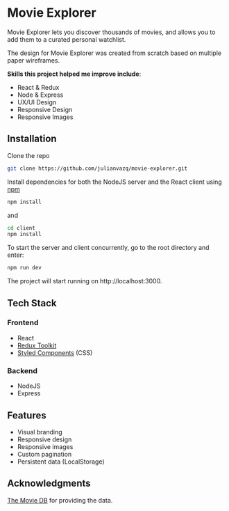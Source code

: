 # Movie Explorer

Movie Explorer lets you discover thousands of movies, and allows you to add them to a curated personal watchlist. 

The design for Movie Explorer was created from scratch based on multiple paper wireframes.

**Skills this project helped me improve include**:
- React & Redux 
- Node & Express
- UX/UI Design
- Responsive Design
- Responsive Images

## Installation

Clone the repo

```bash
git clone https://github.com/julianvazq/movie-explorer.git
```

Install dependencies for both the NodeJS server and the React client using [npm](https://www.npmjs.com/)

```bash
npm install 
```
and 

```bash
cd client
npm install 
```
To start the server and client concurrently, go to the root directory and enter:

```bash
npm run dev 
```

The project will start running on http://localhost:3000.

## Tech Stack

### Frontend

- React 
- [Redux Toolkit](https://redux-toolkit.js.org/)
- [Styled Components](https://styled-components.com/) (CSS)

### Backend

- NodeJS
- Express

## Features

- Visual branding
- Responsive design
- Responsive images
- Custom pagination
- Persistent data (LocalStorage)

## Acknowledgments

[The Movie DB](https://www.themoviedb.org/) for providing the data.
